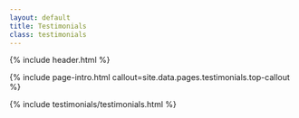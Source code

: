```yaml
---
layout: default
title: Testimonials
class: testimonials
---
```


{% include header.html %}

{% include page-intro.html callout=site.data.pages.testimonials.top-callout %}

{% include testimonials/testimonials.html %}